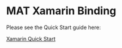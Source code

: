 # MAT Xamarin Binding

Please see the Quick Start guide here:

[Xamarin Quick Start](http://support.mobileapptracking.com/entries/25999174)